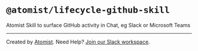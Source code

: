 # `@atomist/lifecycle-github-skill`

Atomist Skill to surface GitHub activity in Chat, eg Slack or Microsoft Teams

---

Created by [Atomist][atomist].
Need Help?  [Join our Slack workspace][slack].

[atomist]: https://atomist.com/ (Atomist - How Teams Deliver Software)
[slack]: https://join.atomist.com/ (Atomist Community Slack)
